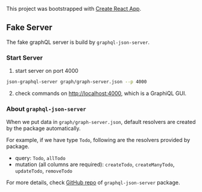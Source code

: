 This project was bootstrapped with [Create React App](https://github.com/facebook/create-react-app).

## Fake Server
The fake graphQL server is build by `graphql-json-server`.
### Start Server
1. start server on port 4000
```bash
json-graphql-server graph/graph-server.json --p 4000
```
2. check commands on [http://localhost:4000](http://localhost:4000), which is a GraphiQL GUI.

### About `graphql-json-server`
When we put data in `graph/graph-server.json`, default resolvers are created by the package automatically.

For example, if we have type `Todo`, following are the resolvers provided by package.
- query: `Todo`, `allTodo`
- mutation (all columns are required): `createTodo`, `createManyTodo`, `updateTodo`, `removeTodo`

For more details, check [GitHub repo](https://github.com/marmelab/json-graphql-server) of `graphql-json-server` package.